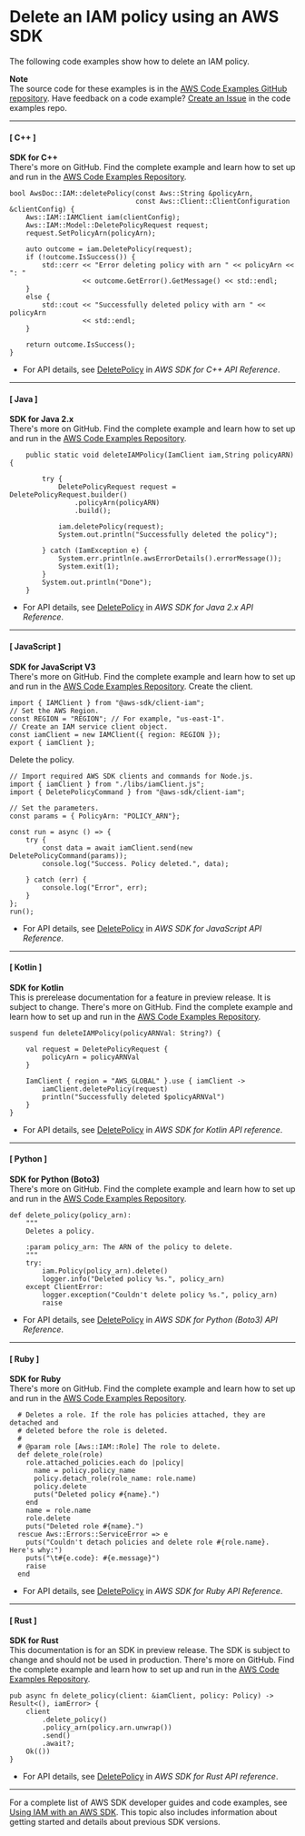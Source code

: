 # Delete an IAM policy using an AWS SDK<a name="example_iam_DeletePolicy_section"></a>

The following code examples show how to delete an IAM policy\.

**Note**  
The source code for these examples is in the [AWS Code Examples GitHub repository](https://github.com/awsdocs/aws-doc-sdk-examples)\. Have feedback on a code example? [Create an Issue](https://github.com/awsdocs/aws-doc-sdk-examples/issues/new/choose) in the code examples repo\. 

------
#### [ C\+\+ ]

**SDK for C\+\+**  
 There's more on GitHub\. Find the complete example and learn how to set up and run in the [AWS Code Examples Repository](https://github.com/awsdocs/aws-doc-sdk-examples/tree/main/cpp/example_code/iam#code-examples)\. 
  

```
bool AwsDoc::IAM::deletePolicy(const Aws::String &policyArn,
                               const Aws::Client::ClientConfiguration &clientConfig) {
    Aws::IAM::IAMClient iam(clientConfig);
    Aws::IAM::Model::DeletePolicyRequest request;
    request.SetPolicyArn(policyArn);

    auto outcome = iam.DeletePolicy(request);
    if (!outcome.IsSuccess()) {
        std::cerr << "Error deleting policy with arn " << policyArn << ": "
                  << outcome.GetError().GetMessage() << std::endl;
    }
    else {
        std::cout << "Successfully deleted policy with arn " << policyArn
                  << std::endl;
    }

    return outcome.IsSuccess();
}
```
+  For API details, see [DeletePolicy](https://docs.aws.amazon.com/goto/SdkForCpp/iam-2010-05-08/DeletePolicy) in *AWS SDK for C\+\+ API Reference*\. 

------
#### [ Java ]

**SDK for Java 2\.x**  
 There's more on GitHub\. Find the complete example and learn how to set up and run in the [AWS Code Examples Repository](https://github.com/awsdocs/aws-doc-sdk-examples/tree/main/javav2/example_code/iam#readme)\. 
  

```
    public static void deleteIAMPolicy(IamClient iam,String policyARN) {

        try {
            DeletePolicyRequest request = DeletePolicyRequest.builder()
                .policyArn(policyARN)
                .build();

            iam.deletePolicy(request);
            System.out.println("Successfully deleted the policy");

        } catch (IamException e) {
            System.err.println(e.awsErrorDetails().errorMessage());
            System.exit(1);
        }
        System.out.println("Done");
    }
```
+  For API details, see [DeletePolicy](https://docs.aws.amazon.com/goto/SdkForJavaV2/iam-2010-05-08/DeletePolicy) in *AWS SDK for Java 2\.x API Reference*\. 

------
#### [ JavaScript ]

**SDK for JavaScript V3**  
 There's more on GitHub\. Find the complete example and learn how to set up and run in the [AWS Code Examples Repository](https://github.com/awsdocs/aws-doc-sdk-examples/tree/main/javascriptv3/example_code/iam/#code-examples)\. 
Create the client\.  

```
import { IAMClient } from "@aws-sdk/client-iam";
// Set the AWS Region.
const REGION = "REGION"; // For example, "us-east-1".
// Create an IAM service client object.
const iamClient = new IAMClient({ region: REGION });
export { iamClient };
```
Delete the policy\.  

```
// Import required AWS SDK clients and commands for Node.js.
import { iamClient } from "./libs/iamClient.js";
import { DeletePolicyCommand } from "@aws-sdk/client-iam";

// Set the parameters.
const params = { PolicyArn: "POLICY_ARN"};

const run = async () => {
    try {
        const data = await iamClient.send(new DeletePolicyCommand(params));
        console.log("Success. Policy deleted.", data);

    } catch (err) {
        console.log("Error", err);
    }
};
run();
```
+  For API details, see [DeletePolicy](https://docs.aws.amazon.com/AWSJavaScriptSDK/v3/latest/clients/client-iam/classes/deletepolicycommand.html) in *AWS SDK for JavaScript API Reference*\. 

------
#### [ Kotlin ]

**SDK for Kotlin**  
This is prerelease documentation for a feature in preview release\. It is subject to change\.
 There's more on GitHub\. Find the complete example and learn how to set up and run in the [AWS Code Examples Repository](https://github.com/awsdocs/aws-doc-sdk-examples/tree/main/kotlin/services/iam#code-examples)\. 
  

```
suspend fun deleteIAMPolicy(policyARNVal: String?) {

    val request = DeletePolicyRequest {
        policyArn = policyARNVal
    }

    IamClient { region = "AWS_GLOBAL" }.use { iamClient ->
        iamClient.deletePolicy(request)
        println("Successfully deleted $policyARNVal")
    }
}
```
+  For API details, see [DeletePolicy](https://github.com/awslabs/aws-sdk-kotlin#generating-api-documentation) in *AWS SDK for Kotlin API reference*\. 

------
#### [ Python ]

**SDK for Python \(Boto3\)**  
 There's more on GitHub\. Find the complete example and learn how to set up and run in the [AWS Code Examples Repository](https://github.com/awsdocs/aws-doc-sdk-examples/tree/main/python/example_code/iam/iam_basics#code-examples)\. 
  

```
def delete_policy(policy_arn):
    """
    Deletes a policy.

    :param policy_arn: The ARN of the policy to delete.
    """
    try:
        iam.Policy(policy_arn).delete()
        logger.info("Deleted policy %s.", policy_arn)
    except ClientError:
        logger.exception("Couldn't delete policy %s.", policy_arn)
        raise
```
+  For API details, see [DeletePolicy](https://docs.aws.amazon.com/goto/boto3/iam-2010-05-08/DeletePolicy) in *AWS SDK for Python \(Boto3\) API Reference*\. 

------
#### [ Ruby ]

**SDK for Ruby**  
 There's more on GitHub\. Find the complete example and learn how to set up and run in the [AWS Code Examples Repository](https://github.com/awsdocs/aws-doc-sdk-examples/tree/main/ruby/example_code/iam#code-examples)\. 
  

```
  # Deletes a role. If the role has policies attached, they are detached and
  # deleted before the role is deleted.
  #
  # @param role [Aws::IAM::Role] The role to delete.
  def delete_role(role)
    role.attached_policies.each do |policy|
      name = policy.policy_name
      policy.detach_role(role_name: role.name)
      policy.delete
      puts("Deleted policy #{name}.")
    end
    name = role.name
    role.delete
    puts("Deleted role #{name}.")
  rescue Aws::Errors::ServiceError => e
    puts("Couldn't detach policies and delete role #{role.name}. Here's why:")
    puts("\t#{e.code}: #{e.message}")
    raise
  end
```
+  For API details, see [DeletePolicy](https://docs.aws.amazon.com/goto/SdkForRubyV3/iam-2010-05-08/DeletePolicy) in *AWS SDK for Ruby API Reference*\. 

------
#### [ Rust ]

**SDK for Rust**  
This documentation is for an SDK in preview release\. The SDK is subject to change and should not be used in production\.
 There's more on GitHub\. Find the complete example and learn how to set up and run in the [AWS Code Examples Repository](https://github.com/awsdocs/aws-doc-sdk-examples/tree/main/rust_dev_preview/iam#code-examples)\. 
  

```
pub async fn delete_policy(client: &iamClient, policy: Policy) -> Result<(), iamError> {
    client
        .delete_policy()
        .policy_arn(policy.arn.unwrap())
        .send()
        .await?;
    Ok(())
}
```
+  For API details, see [DeletePolicy](https://docs.rs/releases/search?query=aws-sdk) in *AWS SDK for Rust API reference*\. 

------

For a complete list of AWS SDK developer guides and code examples, see [Using IAM with an AWS SDK](sdk-general-information-section.md)\. This topic also includes information about getting started and details about previous SDK versions\.